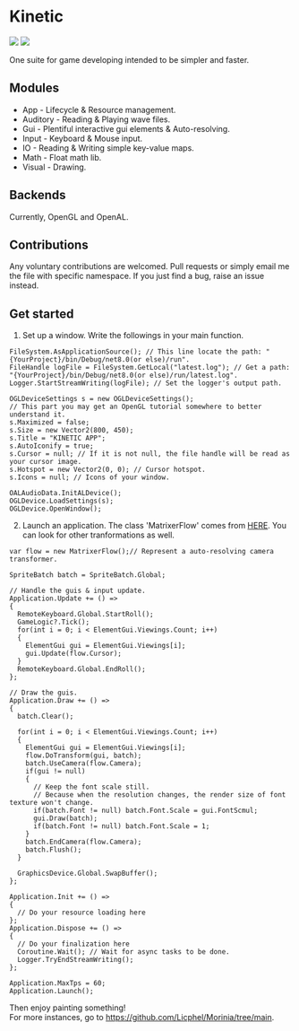# Kinetic
![](https://img.shields.io/badge/.net->=9.0-informational?style=flat-square&logo=<LOGO_NAME>&logoColor=white&color=green)
![](https://img.shields.io/badge/license-MIT-informational?style=flat-square&logo=<LOGO_NAME>&logoColor=white&color=2bbc8a)  

One suite for game developing intended to be simpler and faster.
## Modules
- App - Lifecycle & Resource management. 
- Auditory - Reading & Playing wave files.
- Gui - Plentiful interactive gui elements & Auto-resolving.
- Input - Keyboard & Mouse input.
- IO - Reading & Writing simple key-value maps.
- Math - Float math lib.
- Visual - Drawing.
## Backends
Currently, OpenGL and OpenAL.
## Contributions
Any voluntary contributions are welcomed. Pull requests or simply email me the file with specific namespace. If you just find a bug, raise an issue instead.
## Get started
1. Set up a window.
Write the followings in your main function.
```
FileSystem.AsApplicationSource(); // This line locate the path: "{YourProject}/bin/Debug/net8.0(or else)/run".
FileHandle logFile = FileSystem.GetLocal("latest.log"); // Get a path: "{YourProject}/bin/Debug/net8.0(or else)/run/latest.log".
Logger.StartStreamWriting(logFile); // Set the logger's output path.

OGLDeviceSettings s = new OGLDeviceSettings();
// This part you may get an OpenGL tutorial somewhere to better understand it.
s.Maximized = false;
s.Size = new Vector2(800, 450);
s.Title = "KINETIC APP";
s.AutoIconify = true;
s.Cursor = null; // If it is not null, the file handle will be read as your cursor image.
s.Hotspot = new Vector2(0, 0); // Cursor hotspot.
s.Icons = null; // Icons of your window.

OALAudioData.InitALDevice();
OGLDevice.LoadSettings(s);
OGLDevice.OpenWindow();
```
2. Launch an application.
The class 'MatrixerFlow' comes from [HERE](https://github.com/Licphel/Morinia/tree/main/Client). You can look for other tranformations as well.
```
var flow = new MatrixerFlow();// Represent a auto-resolving camera transformer.

SpriteBatch batch = SpriteBatch.Global;

// Handle the guis & input update.
Application.Update += () =>
{
  RemoteKeyboard.Global.StartRoll();
  GameLogic?.Tick();
  for(int i = 0; i < ElementGui.Viewings.Count; i++)
  {
    ElementGui gui = ElementGui.Viewings[i];
    gui.Update(flow.Cursor);
  }
  RemoteKeyboard.Global.EndRoll();
};

// Draw the guis.
Application.Draw += () =>
{
  batch.Clear();
  
  for(int i = 0; i < ElementGui.Viewings.Count; i++)
  {
    ElementGui gui = ElementGui.Viewings[i];
    flow.DoTransform(gui, batch);
    batch.UseCamera(flow.Camera);
    if(gui != null)
    {
      // Keep the font scale still.
      // Because when the resolution changes, the render size of font texture won't change.
      if(batch.Font != null) batch.Font.Scale = gui.FontScmul;
      gui.Draw(batch);
      if(batch.Font != null) batch.Font.Scale = 1;
    }
    batch.EndCamera(flow.Camera);
    batch.Flush();
  }

  GraphicsDevice.Global.SwapBuffer();
};

Application.Init += () =>
{
  // Do your resource loading here
};
Application.Dispose += () =>
{
  // Do your finalization here
  Coroutine.Wait(); // Wait for async tasks to be done.
  Logger.TryEndStreamWriting();
};

Application.MaxTps = 60;
Application.Launch();
```
Then enjoy painting something!  
For more instances, go to https://github.com/Licphel/Morinia/tree/main.
